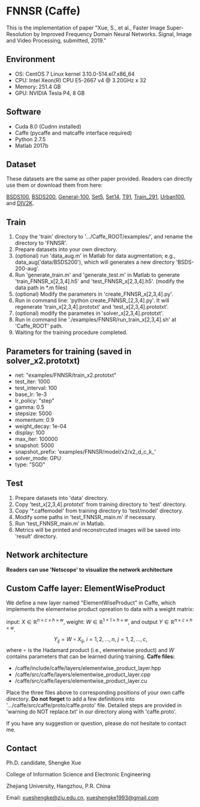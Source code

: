 # FNNSR (Caffe)

This is the implementation of paper "Xue, S., et al., Faster Image Super-Resolution by Improved Frequency Domain Neural Networks. Signal, Image and Video Processing, submitted, 2019."


## Environment

- OS: CentOS 7 Linux kernel 3.10.0-514.el7.x86_64
- CPU: Intel Xeon(R) CPU E5-2667 v4 @ 3.20GHz x 32
- Memory: 251.4 GB
- GPU: NVIDIA Tesla P4, 8 GB

## Software
- Cuda 8.0 (Cudnn installed)
- Caffe (pycaffe and matcaffe interface required)
- Python 2.7.5
- Matlab 2017b

## Dataset
These datasets are the same as other paper provided. Readers can directly use them or download them from here:

[BSDS100](https://drive.google.com/open?id=13yF988p3SfFEFsBxe6fqbmm7pHaCAndY), 
[BSDS200](https://drive.google.com/open?id=1DH-LWAtmoTC58STZ6wnp-wiNJdtn__D8), 
[General-100](https://drive.google.com/open?id=1ZZbVnycyu6rG3_Lfd4zEqyFTSGYeWIru), 
[Set5](https://drive.google.com/open?id=1VqTnAaMOwaHwlUtf1-JodObHJx5efLAC), 
[Set14](https://drive.google.com/open?id=17iz-E2m-9DuXRs7JnP6BUKUdCa_L1B-e), 
[T91](https://drive.google.com/open?id=1Q_7dDC6tfzzlygcmo_nSWEH_s8VMysdT), 
[Train_291](https://drive.google.com/open?id=1diz4wIG722KKwb9U3TLxHSKJ4oI2PclV), 
[Urban100](https://drive.google.com/open?id=1xjD8Rj_8werEkNQuXKdNcrF9VWz6wp7l), and 
[DIV2K](https://data.vision.ee.ethz.ch/cvl/DIV2K/).

## Train

1. Copy the 'train' directory to '.../Caffe_ROOT/examples/', and rename the directory to 'FNNSR'.
2. Prepare datasets into your own directory.
3. (optional) run 'data_aug.m' in Matlab for data augmentation; e.g., data_aug('data/BSDS200'), which will generates a new directory 'BSDS-200-aug'.
4. Run 'generate_train.m' and 'generate_test.m' in Matlab to generate 'train_FNNSR_x[2,3,4].h5' and 'test_FNNSR_x[2,3,4].h5'. (modify the data path in *.m files)
5. (optional) Modify the parameters in 'create_FNNSR_x[2,3,4].py'. 
6. Run in command line: 'python create_FNNSR_[2,3,4].py'. It will regenerate 'train_x[2,3,4].prototxt' and 'test_x[2,3,4].prototxt'.
7. (optional) modify the parametes in 'solver_x[2,3,4].prototxt'.
8. Run in command line './examples/FNNSR/run_train_x[2,3,4].sh' at 'Caffe_ROOT' path.
9. Waiting for the training procedure completed.

## Parameters for training (saved in solver_x2.prototxt)
- net: "examples/FNNSR/train_x2.prototxt"
- test_iter: 1000
- test_interval: 100
- base_lr: 1e-3
- lr_policy: "step"
- gamma: 0.5
- stepsize: 5000
- momentum: 0.9
- weight_decay: 1e-04
- display: 100
- max_iter: 100000
- snapshot: 5000
- snapshot_prefix: 'examples/FNNSR/model/x2/x2_d_c_k_'
- solver_mode: GPU
- type: "SGD"

## Test

1. Prepare datasets into 'data' directory.
2. Copy 'test_x[2,3,4].prototxt' from training directory to 'test' directory.
3. Copy '\*.caffemodel' from training directory to 'test/model' directory.
4. Modify some paths in 'test_FNNSR_main.m' if necessary.
5. Run 'test_FNNSR_main.m' in Matlab.
6. Metrics will be printed and reconstrcuted images will be saved into 'result' directory.

## Network architecture

**Readers can use 'Netscope' to visualize the network architecture**

## Custom Caffe layer: ElementWiseProduct

We define a new layer named "ElementWiseProduct" in Caffe, which implements the elementwise product opreation to data with a weight matrix:

input: $X \in \mathbb{R}^{n \times c \times h \times w}$, weight: $W \in \mathbb{R}^{1 \times 1 \times h \times w}$, and output $Y \in \mathbb{R}^{n \times c \times h \times w}$.
$$ Y_{ij} = W \circ X_{ij}, \ i = 1,2,\ldots,n, \ j = 1, 2, \ldots, c,$$
where $\circ$ is the Hadamard product (i.e., elementwise product) and $W$ contains parameters that can be learned during training. 
**Caffe files:** 
- /caffe/include/caffe/layers/elementwise_product_layer.hpp
- /caffe/src/caffe/layers/elementwise_product_layer.cpp
- /caffe/src/caffe/layers/elementwise_product_layer.cu

Place the three files above to corresponding positions of your own caffe directory. **Do not forget** to add a few definitions into '.../caffe/src/caffe/proto/caffe.proto' file. Detailed steps are provided in 'warning do NOT replace.txt' in our directory along with 'caffe.proto'.

If you have any suggestion or question, please do not hesitate to contact me.

## Contact 

Ph.D. candidate, Shengke Xue

College of Information Science and Electronic Engineering

Zhejiang University, Hangzhou, P.R. China

Email: xueshengke@zju.edu.cn, xueshengke1993@gmail.com
